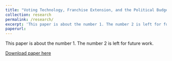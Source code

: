 ```yaml
---
title: "Voting Technology, Franchise Extension, and the Political Budget Cycle: Evidence from Brazilian Legislatures"
collection: research
permalink: /research/
excerpt: 'This paper is about the number 1. The number 2 is left for future work.'
paperurl:
---
```

This paper is about the number 1. The number 2 is left for future work.

[Download paper here](http://academicpages.github.io/files/paper1.pdf)



